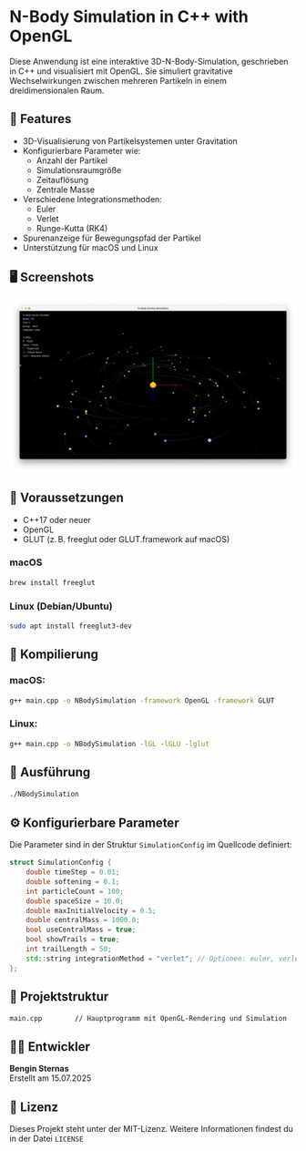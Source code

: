# N-Body Simulation in C++ with OpenGL

Diese Anwendung ist eine interaktive 3D-N-Body-Simulation, geschrieben in C++ und visualisiert mit OpenGL. Sie simuliert gravitative Wechselwirkungen zwischen mehreren Partikeln in einem dreidimensionalen Raum.

## 🧠 Features

- 3D-Visualisierung von Partikelsystemen unter Gravitation
- Konfigurierbare Parameter wie:
  - Anzahl der Partikel
  - Simulationsraumgröße
  - Zeitauflösung
  - Zentrale Masse
- Verschiedene Integrationsmethoden:
  - Euler
  - Verlet
  - Runge-Kutta (RK4)
- Spurenanzeige für Bewegungspfad der Partikel
- Unterstützung für macOS und Linux

## 🖥️ Screenshots

![Simulation Vorschau](NBodySimulation/Screenshot.png)

## 🔧 Voraussetzungen

- C++17 oder neuer
- OpenGL
- GLUT (z. B. freeglut oder GLUT.framework auf macOS)

### macOS

```bash
brew install freeglut
```

### Linux (Debian/Ubuntu)

```bash
sudo apt install freeglut3-dev
```

## 🧪 Kompilierung

### macOS:

```bash
g++ main.cpp -o NBodySimulation -framework OpenGL -framework GLUT
```

### Linux:

```bash
g++ main.cpp -o NBodySimulation -lGL -lGLU -lglut
```

## 🚀 Ausführung

```bash
./NBodySimulation
```

## ⚙️ Konfigurierbare Parameter

Die Parameter sind in der Struktur `SimulationConfig` im Quellcode definiert:

```cpp
struct SimulationConfig {
    double timeStep = 0.01;
    double softening = 0.1;
    int particleCount = 100;
    double spaceSize = 10.0;
    double maxInitialVelocity = 0.5;
    double centralMass = 1000.0;
    bool useCentralMass = true;
    bool showTrails = true;
    int trailLength = 50;
    std::string integrationMethod = "verlet"; // Optionen: euler, verlet, rk4
};
```

## 📁 Projektstruktur

```
main.cpp        // Hauptprogramm mit OpenGL-Rendering und Simulation
```

## 🧑‍💻 Entwickler

**Bengin Sternas**  
Erstellt am 15.07.2025

## 📜 Lizenz

Dieses Projekt steht unter der MIT-Lizenz. Weitere Informationen findest du in der Datei `LICENSE`
